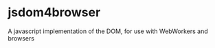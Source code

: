 jsdom4browser
=============

A javascript implementation of the DOM, for use with WebWorkers and browsers
